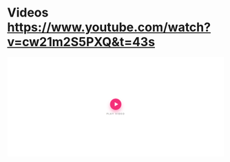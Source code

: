 # Videos https://www.youtube.com/watch?v=cw21m2S5PXQ&t=43s
<p align="center">
  <img src="preview.png" alt="preview del proyecto"  width="1600">
</p>